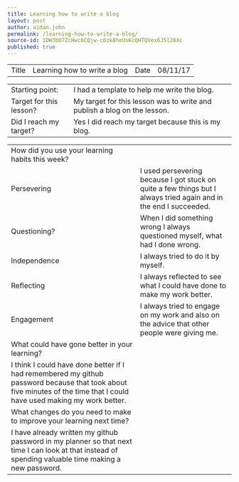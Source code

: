 ```yaml
---
title: Learning how to write a blog
layout: post
author: aidan.john
permalink: /learning-how-to-write-a-blog/
source-id: 1DW3bO7ZcHwc6CQjw-c0zk8heUsKcQHTQVex6J5l26Xc
published: true
---
```

<table>
  <tr>
    <td>Title</td>
    <td>Learning how to write a blog</td>
    <td>Date</td>
    <td>08/11/17</td>
  </tr>
</table>


<table>
  <tr>
    <td>Starting point:</td>
    <td>I had a template to help me write the blog.</td>
  </tr>
  <tr>
    <td>Target for this lesson?</td>
    <td>My target for this lesson was to write and publish a blog on the lesson.</td>
  </tr>
  <tr>
    <td>Did I reach my target? </td>
    <td>Yes I did reach my target because this is my blog.</td>
  </tr>
</table>


<table>
  <tr>
    <td>How did you use your learning habits this week?</td>
    <td></td>
  </tr>
  <tr>
    <td>Persevering</td>
    <td>I used persevering because I got stuck on quite a few things but I always tried again and in the end I succeeded. </td>
  </tr>
  <tr>
    <td>Questioning?</td>
    <td>When I did something wrong I always questioned myself, what had I done wrong.</td>
  </tr>
  <tr>
    <td>Independence</td>
    <td>I always tried to do it by myself.</td>
  </tr>
  <tr>
    <td>Reflecting</td>
    <td>I always reflected to see what I could have done to make my work better. </td>
  </tr>
  <tr>
    <td>Engagement</td>
    <td>I always tried to engage on my work and also on the advice that other people were giving me.</td>
  </tr>
  <tr>
    <td>What could have gone better in your learning?</td>
    <td></td>
  </tr>
  <tr>
    <td>I think I could have done better if I had remembered my github password because that took about five minutes of the time that I could have used making my work better.</td>
    <td></td>
  </tr>
  <tr>
    <td>What changes do you need to make to improve your learning next time?</td>
    <td></td>
  </tr>
  <tr>
    <td>I have already written my github password in my planner so that next time I can look at that instead of spending valuable time making a new password.</td>
    <td></td>
  </tr>
</table>


